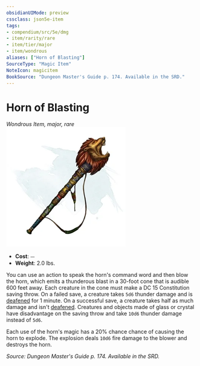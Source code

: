 ```yaml
---
obsidianUIMode: preview
cssclass: json5e-item
tags:
- compendium/src/5e/dmg
- item/rarity/rare
- item/tier/major
- item/wondrous
aliases: ["Horn of Blasting"]
SourceType: "Magic Item"
NoteIcon: magicitem
BookSource: "Dungeon Master's Guide p. 174. Available in the SRD."
---
```

# Horn of Blasting
*Wondrous Item, major, rare*  
![](https://raw.githubusercontent.com/5etools-mirror-2/5etools-img/main/items/DMG/Horn%20of%20Blasting.webp#right)  

- **Cost**: ⏤
- **Weight**: 2.0 lbs.

You can use an action to speak the horn's command word and then blow the horn, which emits a thunderous blast in a 30-foot cone that is audible 600 feet away. Each creature in the cone must make a DC 15 Constitution saving throw. On a failed save, a creature takes `5d6` thunder damage and is [deafened](/2-Mechanics/CLI/rules/conditions.md#deafened) for 1 minute. On a successful save, a creature takes half as much damage and isn't [deafened](/2-Mechanics/CLI/rules/conditions.md#deafened). Creatures and objects made of glass or crystal have disadvantage on the saving throw and take `10d6` thunder damage instead of `5d6`.

Each use of the horn's magic has a 20% chance chance of causing the horn to explode. The explosion deals `10d6` fire damage to the blower and destroys the horn.

*Source: Dungeon Master's Guide p. 174. Available in the SRD.*